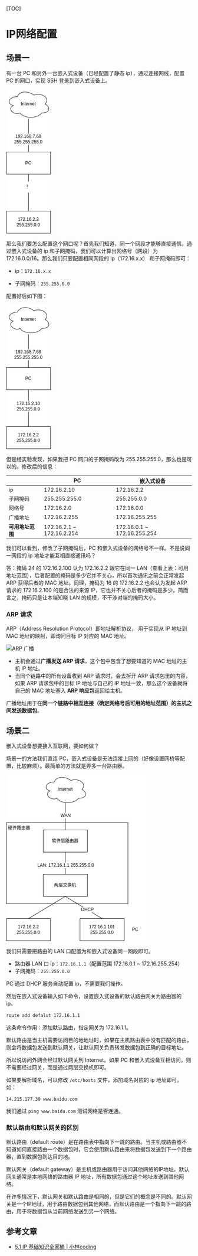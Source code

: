 [TOC]

# IP网络配置

## 场景一

有一台 PC 和另外一台嵌入式设备（已经配置了静态 ip），通过连接网线，配置 PC 的网口，实现 SSH 登录到嵌入式设备上。

![网络配置](./.IP网络配置.assets/网络配置.png)

那么我们要怎么配置这个网口呢？首先我们知道，同一个网段才能够直接通信。通过嵌入式设备的 ip 和子网掩码，我们可以计算出网络号（网段）为 172.16.0.0/16。那么我们只要配置相同网段的 ip（172.16.x.x） 和子网掩码即可：

- ip：`172.16.x.x`

- 子网掩码：`255.255.0.0`

配置好后如下图：

![网络配置（2）](./.IP网络配置.assets/网络配置（2）.png)

但是经实验发现，如果我把 PC 网口的子网掩码改为 255.255.255.0，那么也是可以的。修改后的信息：

|                  | PC                        | 嵌入式设备                  |
| ---------------- | ------------------------- | --------------------------- |
| ip               | 172.16.2.10               | 172.16.2.2                  |
| 子网掩码         | 255.255.255.0             | 255.255.0.0                 |
| 网络号           | 172.16.2.0                | 172.16.0.0                  |
| 广播地址         | 172.16.2.255              | 172.16.255.255              |
| **可用地址范围** | 172.16.2.1 ~ 172.16.2.254 | 172.16.0.1 ~ 172.16.255.254 |

我们可以看到，修改了子网掩码后，PC 和嵌入式设备的网络号不一样。不是说同一网段的 ip 地址才能互相直接通讯吗？

答：掩码 24 的 172.16.2.100 认为 172.16.2.2 跟它在同一 LAN（查看上表：可用地址范围），后者配置的掩码是多少它并不关心，所以首次通讯之前会正常发起 ARP 获得后者的 MAC 地址。同理，掩码为 16 的 172.16.2.2 也会认为发起 ARP 请求的 172.16.2.100 的是合法的来源 IP，它也并不关心后者的掩码是多少。简而言之，掩码只是让本端知晓 LAN 的规模，不干涉对端的掩码大小。

### ARP 请求

ARP（Address Resolution Protocol）即地址解析协议， 用于实现从 IP 地址到 MAC 地址的映射，即询问目标 IP 对应的 MAC 地址。

![ARP 广播](https://cdn.xiaolincoding.com/gh/xiaolincoder/ImageHost/%E8%AE%A1%E7%AE%97%E6%9C%BA%E7%BD%91%E7%BB%9C/IP/34.jpg)

- 主机会通过**广播发送 ARP 请求**，这个包中包含了想要知道的 MAC 地址的主机 IP 地址。
- 当同个链路中的所有设备收到 ARP 请求时，会去拆开 ARP 请求包里的内容，如果 ARP 请求包中的目标 IP 地址与自己的 IP 地址一致，那么这个设备就将自己的 MAC 地址塞入 **ARP 响应包**返回给主机。

广播地址用于在**同一个链路中相互连接（确定网络号后可用的地址范围）的主机之间发送数据包**。

## 场景二

嵌入式设备想要接入互联网，要如何做？

场景一的方法我们直连 PC，嵌入式设备是无法连接上网的（好像设置网桥等配置，比较麻烦）。最简单的方法就是弄多一台路由器。

![路由器](./.IP网络配置.assets/路由器.png)

我们只需要把路由的 LAN 口配置为和嵌入式设备同一网段即可。

- 路由器 LAN 口 ip：`172.16.1.1`（配置范围 172.16.0.1 ~ 172.16.255.254）
- 子网掩码：`255.255.0.0`

PC 通过 DHCP 服务自动配置 ip，不需要我们操作。

然后在嵌入式设备输入如下命令，设置嵌入式设备的默认路由网关为路由器的 ip。

```bash
route add defalut 172.16.1.1
```

这条命令作用：添加默认路由，指定网关为 172.16.1.1。

默认路由是当主机需要访问目的地地址时，如果在主机路由表中没有匹配的路由，则会将数据包发送到默认网关，让默认网关负责转发数据包到正确的目标地址。

所以说访问外网会经过默认网关到 Internet。如果 PC 和嵌入式设备互相访问，则不需要经过网关，而是通过两层交换机即可。

如果要解析域名，可以修改 `/etc/hosts` 文件，添加域名对应的 ip 地址即可。如：

```
14.215.177.39 www.baidu.com
```

我们通过 `ping www.baidu.com` 测试网络是否连通。

### 默认路由和默认网关的区别

默认路由（default route）是在路由表中指向下一跳的路由。当主机或路由器不知道如何直接路由一个数据包时，它会使用默认路由来将数据包发送到下一个路由器，直到数据包到达目的地。

默认网关（default gateway）是主机或路由器用于访问其他网络的IP地址。默认网关通常是本地网络的路由器 IP 地址，所有数据包通过这个地址发送到其他网络。

在许多情况下，默认网关和默认路由是相同的，但是它们的概念是不同的。默认网关是一个IP地址，用于路由数据包到其他网络，而默认路由是一个指向下一跳的路由，用于将数据包从当前网络发送到另一个网络。

## 参考文章

- [5.1 IP 基础知识全家桶 | 小林coding](https://www.xiaolincoding.com/network/4_ip/ip_base.html)
